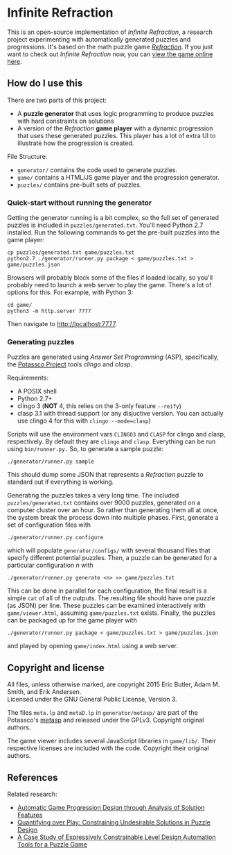 # Infinite Refraction

This is an open-source implementation of *Infinite Refraction*, a research project experimenting with automatically generated puzzles and progressions. It's based on the math puzzle game [*Refraction*](http://centerforgamescience.org/portfolio/refraction/). If you just want to check out *Infinite Refraction* now, you can [view the game online here](http://static.ericbutler.net/dist/infiniterefraction/).

## How do I use this

There are two parts of this project:
- A **puzzle generator** that uses logic programming to produce puzzles with hard constraints on solutions
- A version of the *Refraction* **game player** with a dynamic progression that uses these generated puzzles. This player has a lot of extra UI to illustrate how the progression is created.

File Structure:
- `generator/` contains the code used to generate puzzles.
- `game/` contains a HTML/JS game player and the progression generator.
- `puzzles/` contains pre-built sets of puzzles.

### Quick-start without running the generator

Getting the generator running is a bit complex, so the full set of generated puzzles is included in `puzzles/generated.txt`.
You'll need Python 2.7 installed. Run the following commands to get the pre-built puzzles into the game player:
```
cp puzzles/generated.txt game/puzzles.txt
python2.7 ./generator/runner.py package < game/puzzles.txt > game/puzzles.json
```
Browsers will probably block some of the files if loaded locally, so you'll probably need to launch a web server to play the game. There's a lot of options for this. For example, with Python 3:
```
cd game/
python3 -m http.server 7777
```
Then navigate to [http://localhost:7777](http://localhost:7777).

### Generating puzzles

Puzzles are generated using *Answer Set Programming* (ASP), specifically, the [Potassco Project](http://potassco.sourceforge.net/) tools *clingo* and *clasp*.

Requirements:
- A POSIX shell
- Python 2.7+
- clingo 3 (**NOT** 4, this relies on the 3-only feature `--reify`)
- clasp 3.1 with thread support (or any disjuctive version. You can actually use clingo 4 for this with `clingo --mode=clasp`)

Scripts will use the environment vars `CLINGO3` and `CLASP` for clingo and clasp,
respectively. By default they are `clingo` and `clasp`. Everything can be run using `bin/runner.py.` So, to generate a sample puzzle:
```
./generator/runner.py sample
```
This should dump some JSON that represents a *Refraction* puzzle to standard out if everything is working.

Generating the puzzles takes a very long time. The included `puzzles/generated.txt` contains over 9000 puzzles, generated on a computer cluster over an hour. So rather than generating them all at once, the system break the process down into multiple phases. First, generate a set of configuration files with
```
./generator/runner.py configure
```
which will populate `generator/configs/` with several thousand files that specify different potential puzzles. Then, a puzzle can be generated for a particular configuration *n* with
```
./generator/runner.py generate <n> >> game/puzzles.txt
```
This can be done in parallel for each configuration, the final result is a simple `cat` of all of the outputs. The resulting file should have one puzzle (as JSON) per line. These puzzles can be examined interactively with `game/viewer.html`, assuming `game/puzzles.txt` exists. Finally, the puzzles can be packaged up for the game player with
```
./generator/runner.py package < game/puzzles.txt > game/puzzles.json
```
and played by opening `game/index.html` using a web server.

## Copyright and license

All files, unless otherwise marked, are copyright 2015 Eric Butler, Adam M. Smith, and Erik Andersen.  
Licensed under the GNU General Public License, Version 3.

The files `meta.lp` and `metaD.lp` in `generator/metasp/` are part of the Potassco's [metasp](http://www.cs.uni-potsdam.de/wv/metasp/) and released under the GPLv3.
Copyright original authors.

The game viewer includes several JavaScript libraries in `game/lib/`.
Their respective licenses are included with the code.
Copyright their original authors.

## References

Related research:
- [Automatic Game Progression Design through Analysis of Solution Features](http://www.ericbutler.net/assets/papers/chi2015_progression.pdf)
- [Quantifying over Play: Constraining Undesirable Solutions in Puzzle Design](http://www.ericbutler.net/assets/papers/fdg2013_shortcuts.pdf)
- [A Case Study of Expressively Constrainable Level Design Automation Tools for a Puzzle Game](https://adamsmith.as/papers/fdg2012generation.pdf)

